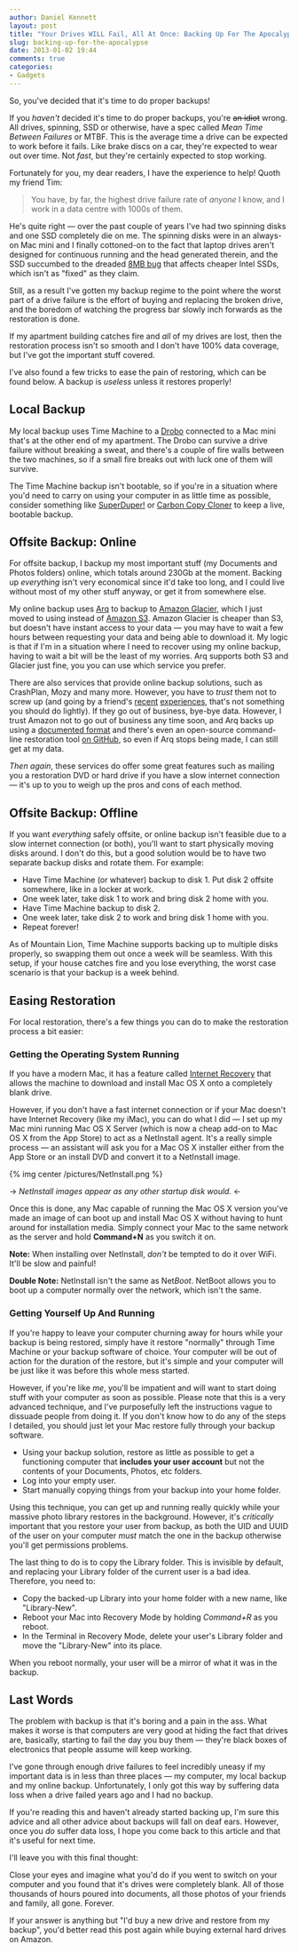 ```yaml
---
author: Daniel Kennett
layout: post
title: "Your Drives WILL Fail, All At Once: Backing Up For The Apocalypse"
slug: backing-up-for-the-apocalypse
date: 2013-01-02 19:44
comments: true
categories:
- Gadgets
---
```


So, you've decided that it's time to do proper backups!

If you *haven't* decided it's time to do proper backups, you're <s>an idiot</s> wrong. All drives, spinning, SSD or otherwise, have a spec called *Mean Time Between Failures* or MTBF. This is the average time a drive can be expected to work before it fails. Like brake discs on a car, they're expected to wear out over time. Not *fast*, but they're certainly expected to stop working.

Fortunately for you, my dear readers, I have the experience to help! Quoth my friend Tim:

> You have, by far, the highest drive failure rate of *anyone* I know, and I work in a data centre with 1000s of them.

He's quite right — over the past couple of years I've had two spinning disks and one SSD completely die on me. The spinning disks were in an always-on Mac mini and I finally cottoned-on to the fact that laptop drives aren't designed for continuous running and the head generated therein, and the SSD succumbed to the dreaded [8MB bug](http://www.techspot.com/news/44694-intel-confirms-8mb-bug-in-320-series-ssds-fix-available.html) that affects cheaper Intel SSDs, which isn't as "fixed" as they claim.

Still, as a result I've gotten my backup regime to the point where the worst part of a drive failure is the effort of buying and replacing the broken drive, and the boredom of watching the progress bar slowly inch forwards as the restoration is done.

If my apartment building catches fire and *all* of my drives are lost, then the restoration process isn't so smooth and I don't have 100% data coverage, but I've got the important stuff covered.

I've also found a few tricks to ease the pain of restoring, which can be found below. A backup is *useless* unless it restores properly!

## Local Backup ##

My local backup uses Time Machine to a [Drobo](http://www.drobo.com/) connected to a Mac mini that's at the other end of my apartment. The Drobo can survive a drive failure without breaking a sweat, and there's a couple of fire walls between the two machines, so if a small fire breaks out with luck one of them will survive.

The Time Machine backup isn't bootable, so if you're in a situation where you'd need to carry on using your computer in as little time as possible, consider something like [SuperDuper!](http://www.shirt-pocket.com/SuperDuper/SuperDuperDescription.html) or [Carbon Copy Cloner](http://www.bombich.com/) to keep a live, bootable backup.

## Offsite Backup: Online ##

For offsite backup, I backup my most important stuff (my Documents and Photos folders) online, which totals around 230Gb at the moment. Backing up *everything* isn't very economical since it'd take too long, and I could live without most of my other stuff anyway, or get it from somewhere else.

My online backup uses [Arq](http://www.haystacksoftware.com/arq/) to backup to [Amazon Glacier](http://aws.amazon.com/glacier/), which I just moved to using instead of [Amazon S3](http://aws.amazon.com/s3/). Amazon Glacier is cheaper than S3, but doesn't have instant access to your data — you may have to wait a few hours between requesting your data and being able to download it. My logic is that if I'm in a situation where I need to recover using my online backup, having to wait a bit will be the least of my worries. Arq supports both S3 and Glacier just fine, you you can use which service you prefer.

There are also services that provide online backup solutions, such as CrashPlan, Mozy and many more. However, you have to *trust* them not to screw up (and going by a friend's [recent](https://twitter.com/asmitter/status/279321565567520768) [experiences](https://twitter.com/asmitter/status/279321712728879104), that's not something you should do lightly). If they go out of business, bye-bye data. However, I trust Amazon not to go out of business any time soon, and Arq backs up using a [documented format](http://www.haystacksoftware.com/arq/s3_data_format.txt) and there's even an open-source command-line restoration tool [on GitHub](http://sreitshamer.github.com/arq_restore/), so even if Arq stops being made, I can still get at my data.

*Then again*, these services do offer some great features such as mailing you a restoration DVD or hard drive if you have a slow internet connection — it's up to you to weigh up the pros and cons of each method.

## Offsite Backup: Offline ##

If you want *everything* safely offsite, or online backup isn't feasible due to a slow internet connection (or both), you'll want to start physically moving disks around. I don't do this, but a good solution would be to have two separate backup disks and rotate them. For example:

* Have Time Machine (or whatever) backup to disk 1. Put disk 2 offsite somewhere, like in a locker at work.
* One week later, take disk 1 to work and bring disk 2 home with you.
* Have Time Machine backup to disk 2.
* One week later, take disk 2 to work and bring disk 1 home with you.
* Repeat forever!

As of Mountain Lion, Time Machine supports backing up to multiple disks properly, so swapping them out once a week will be seamless. With this setup, if your house catches fire and you lose everything, the worst case scenario is that your backup is a week behind.

## Easing Restoration ##

For local restoration, there's a few things you can do to make the restoration process a bit easier:

### Getting the Operating System Running ###

If you have a modern Mac, it has a feature called [Internet Recovery](http://support.apple.com/kb/HT4718) that allows the machine to download and install Mac OS X onto a completely blank drive.

However, if you don't have a fast internet connection or if your Mac doesn't have Internet Recovery (like my iMac), you can do what I did — I set up my Mac mini running Mac OS X Server (which is now a cheap add-on to Mac OS X from the App Store) to act as a NetInstall agent. It's a really simple process — an assistant will ask you for a Mac OS X installer either from the App Store or an install DVD and convert it to a NetInstall image.

{% img center /pictures/NetInstall.png %}

-> *NetInstall images appear as any other startup disk would.* <-

Once this is done, any Mac capable of running the Mac OS X version you've made an image of can boot up and install Mac OS X without having to hunt around for installation media. Simply connect your Mac to the same network as the server and hold **Command+N** as you switch it on.

**Note:** When installing over NetInstall, *don't* be tempted to do it over WiFi. It'll be slow and painful!

**Double Note:** NetInstall isn't the same as Net*Boot*. NetBoot allows you to boot up a computer normally over the network, which isn't the same.

### Getting Yourself Up And Running ###

If you're happy to leave your computer churning away for hours while your backup is being restored, simply have it restore "normally" through Time Machine or your backup software of choice. Your computer will be out of action for the duration of the restore, but it's simple and your computer will be just like it was before this whole mess started.

However, if you're like *me*, you'll be impatient and will want to start doing stuff with your computer as soon as possible. Please note that this is a very advanced technique, and I've purposefully left the instructions vague to dissuade people from doing it. If you don't know how to do any of the steps I detailed, you should just let your Mac restore fully through your backup software.

* Using your backup solution, restore as little as possible to get a functioning computer that **includes your user account** but not the contents of your Documents, Photos, etc folders. 
* Log into your empty user.
* Start manually copying things from your backup into your home folder.

Using this technique, you can get up and running really quickly while your massive photo library restores in the background. However, it's *critically* important that you restore your user from backup, as both the UID and UUID of the user on your computer *must* match the one in the backup otherwise you'll get permissions problems.

The last thing to do is to copy the Library folder. This is invisible by default, and replacing your Library folder of the current user is a bad idea. Therefore, you need to:

* Copy the backed-up Library into your home folder with a new name, like "Library-New".
* Reboot your Mac into Recovery Mode by holding *Command+R* as you reboot.
* In the Terminal in Recovery Mode, delete your user's Library folder and move the "Library-New" into its place.

When you reboot normally, your user will be a mirror of what it was in the backup.

## Last Words ##

The problem with backup is that it's boring and a pain in the ass. What makes it worse is that computers are very good at hiding the fact that drives are, basically, starting to fail the day you buy them — they're black boxes of electronics that people assume will keep working.

I've gone through enough drive failures to feel incredibly uneasy if my important data is in less than three places — my computer, my local backup and my online backup. Unfortunately, I only got this way by suffering data loss when a drive failed years ago and I had no backup.

If you're reading this and haven't already started backing up, I'm sure this advice and all other advice about backups will fall on deaf ears. However, once you *do* suffer data loss, I hope you come back to this article and that it's useful for next time.

I'll leave you with this final thought:

Close your eyes and imagine what you'd do if you went to switch on your computer and you found that it's drives were completely blank. All of those thousands of hours poured into documents, all those photos of your friends and family, all gone. Forever.

If your answer is anything but "I'd buy a new drive and restore from my backup", you'd better read this post again while buying external hard drives on Amazon.

